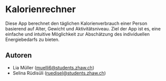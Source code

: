 # Kalorienrechner

Diese App berechnet den täglichen Kalorienverbrauch einer Person basierend auf Alter, Gewicht und Aktivitätsniveau. Ziel der App ist es, eine einfache und intuitive Möglichkeit zur Abschätzung des individuellen Energiebedarfs zu bieten.

## Autoren

- Lia Müller (muelli6@students.zhaw.ch)
- Selina Rüdisüli (ruedisel@students.zhaw.ch)


